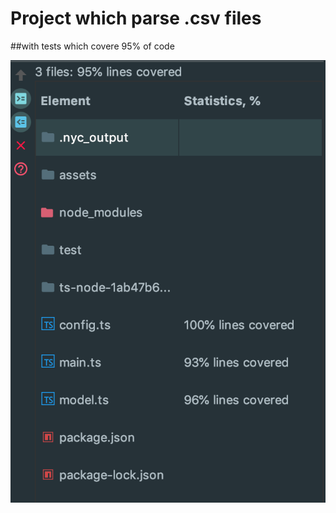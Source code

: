 # Project which parse .csv files

##with tests which covere 95% of code

![Screenshot](./assets/coverage.png)